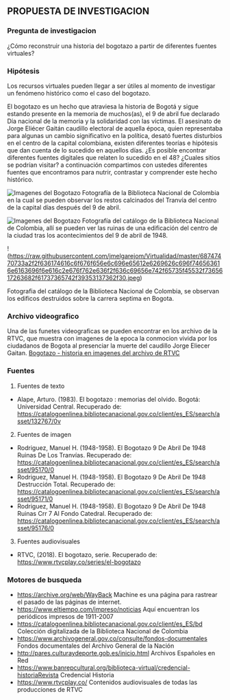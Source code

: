 ##   PROPUESTA DE INVESTIGACION
 ### Pregunta de investigacion
¿Cómo reconstruir una historia del bogotazo a partir de diferentes fuentes virtuales?
### Hipótesis
Los recursos virtuales pueden llegar a ser útiles al momento de investigar un fenómeno histórico como el caso del bogotazo. 

El bogotazo es un hecho que atraviesa la historia de Bogotá y sigue estando presente en la memoria de muchos(as), el 9 de abril fue declarado Día nacional de la memoria y la solidaridad con las víctimas. El asesinato de Jorge Eliécer Gaitán caudillo electoral de aquella época, quien representaba para algunas un cambio significativo en la política, desató fuertes disturbios en el centro de la capital colombiana, existen diferentes teorías e hipótesis que dan cuenta de lo sucedido en aquellos días. ¿Es posible encontrar diferentes fuentes digitales que relaten lo sucedido en el 48? ¿Cuales sitios se podrían visitar? a continuación compartimos con ustedes diferentes fuentes que encontramos para nutrir, contrastar y comprender este hecho histórico.    

![Imagenes del Bogotazo](https://catalogoenlinea.bibliotecanacional.gov.co/client/es_ES/search/asset/95170/0)
Fotografía de la Biblioteca Nacional de Colombia en la cual se pueden observar los restos calcinados del Tranvía del centro de la capital días después del 9 de abril.

![Imagenes del Bogotazo](https://catalogoenlinea.bibliotecanacional.gov.co/client/es_ES/search/asset/95171/0)
Fotografía del catálogo de la Biblioteca Nacional de Colombia, allí se pueden ver las ruinas de una edificación del centro de la ciudad tras los acontecimientos del 9 de abril de 1948.

!(https://raw.githubusercontent.com/jmelgarejom/Virtualidad/master/68747470733a2f2f636174616c6f676f656e6c696e65612e6269626c696f746563616e6163696f6e616c2e676f762e636f2f636c69656e742f65735f45532f7365617263682f61737365742f39353137362f30.jpeg)

Fotografia del catálogo de la Biblioteca Nacional de Colombia, se observan los edificos destruidos  sobre la carrera septima en Bogota.

### Archivo videografico
Una de las funetes videograficas se pueden encontrar en los archivo de la RTVC, que muestra con imagenes de la epoca la conmocion vivida por los ciudadanos de Bogota al presenciar la muerte del caudillo Jorge Eliecer Gaitan. 
[Bogotazo - historia en imagenes del archivo de RTVC](https://www.youtube.com/watch?v=WxX5FrS_7qQ)
### Fuentes
1. Fuentes de texto
* Alape, Arturo. (1983). El bogotazo : memorias del olvido. Bogotá: Universidad Central. Recuperado de:  https://catalogoenlinea.bibliotecanacional.gov.co/client/es_ES/search/asset/132767/0v  
2. Fuentes de imagen
* Rodriguez, Manuel H. (1948-1958). El Bogotazo 9 De Abril De 1948 Ruinas De Los Tranvías. Recuperado de: https://catalogoenlinea.bibliotecanacional.gov.co/client/es_ES/search/asset/95170/0
* Rodriguez, Manuel H. (1948-1958). El Bogotazo 9 De Abril De 1948 Destrucción Total. Recuperado de: https://catalogoenlinea.bibliotecanacional.gov.co/client/es_ES/search/asset/95171/0
* Rodriguez, Manuel H. (1948-1958).  El Bogotazo 9 De Abril De 1948 Ruinas Crr 7 Al Fondo Catedral. Recuperado de: https://catalogoenlinea.bibliotecanacional.gov.co/client/es_ES/search/asset/95176/0
3. Fuentes audiovisuales
* RTVC, (2018). El bogotazo, serie. Recuperado de: https://www.rtvcplay.co/series/el-bogotazo
### Motores de busqueda
- https://archive.org/web/WayBack Machine es una página para rastrear el pasado de las páginas de internet.
- https://www.eltiempo.com/impreso/noticias Aquí encuentran los periódicos impresos de 1911-2007
- https://catalogoenlinea.bibliotecanacional.gov.co/client/es_ES/bd Colección digitalizada de la Biblioteca Nacional de Colombia
- https://www.archivogeneral.gov.co/consulte/fondos-documentales Fondos documentales del Archivo General de la Nación
- http://pares.culturaydeporte.gob.es/inicio.html Archivos Españoles en Red
-  https://www.banrepcultural.org/biblioteca-virtual/credencial-historiaRevista Credencial Historia 
-  https://www.rtvcplay.co/ Contenidos audiovisuales de todas las producciones de RTVC



